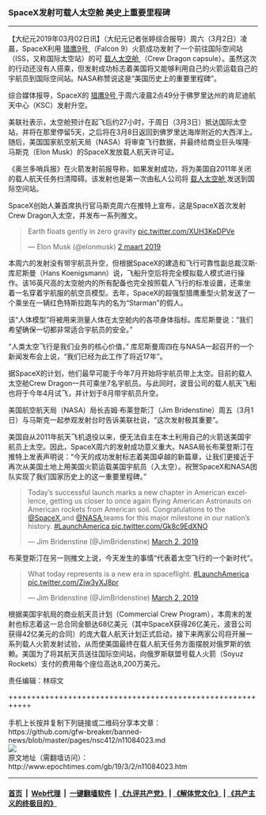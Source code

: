 ### SpaceX发射可载人太空舱 美史上重要里程碑
------------------------

<p>
 【大纪元2019年03月02日讯】（大纪元记者张婷综合报导）周六（3月2日）凌晨，SpaceX利用
 <a href="http://www.epochtimes.com/gb/tag/%E7%8C%8E%E9%B9%B09%E5%8F%B7.html">
  猎鹰9号
 </a>
 （Falcon 9）火箭成功发射了一个前往国际空间站（ISS，又称国际太空站）的可
 <a href="http://www.epochtimes.com/gb/tag/%E8%BD%BD%E4%BA%BA%E5%A4%AA%E7%A9%BA%E8%88%B1.html">
  载人太空舱
 </a>
 （Crew Dragon capsule）。虽然这次的行动还没有人搭乘，但发射成功标志着美国将又能够利用自己的火箭运载自己的宇航员到国际空间站。NASA称赞说这是“美国历史上的重要里程碑”。
</p>
<p>
 综合媒体报导，SpaceX的
 <a href="http://www.epochtimes.com/gb/tag/%E7%8C%8E%E9%B9%B09%E5%8F%B7.html">
  猎鹰9号
 </a>
 于周六凌晨2点49分于佛罗里达州的肯尼迪航天中心（KSC）发射升空。
</p>
<p>
 美联社表示，太空舱预计在起飞后约27小时，于周日（3月3日）抵达国际太空站，并将在那里停留5天，之后将在3月8日返回到佛罗里达海岸附近的大西洋上。随后，美国国家航空航天局（NASA）将审查飞行数据，并最终给商业巨头埃隆·马斯克（Elon Musk）的SpaceX发放载人航天许可证。
 <br/>
</p>
<p>
 《奥兰多哨兵报》在火箭发射前报导称，如果发射成功，将为美国自2011年关闭的载人航天任务扫清障碍。该发射也是第一次由私人公司将
 <a href="http://www.epochtimes.com/gb/tag/%E8%BD%BD%E4%BA%BA%E5%A4%AA%E7%A9%BA%E8%88%B1.html">
  载人太空舱
 </a>
 发送到国际空间站。
</p>
<p>
 SpaceX创始人兼首席执行官马斯克周六在推特上宣布，这是SpaceX首次发射Crew Dragon入太空，并发布一系列推文。
</p>
<p>
</p>
<blockquote class="twitter-tweet" data-lang="nl">
 <p dir="ltr" lang="en">
  Earth floats gently in zero gravity
  <a href="https://t.co/XUH3KeDPVe">
   pic.twitter.com/XUH3KeDPVe
  </a>
 </p>
 <p>
  — Elon Musk (@elonmusk)
  <a href="https://twitter.com/elonmusk/status/1101789828574777346?ref_src=twsrc%5Etfw">
   2 maart 2019
  </a>
 </p>
</blockquote>
<p>
 <p>
  本周六的发射没有带宇航员升空，但根据SpaceX的建造和飞行可靠性副总裁汉斯·库尼斯曼（Hans Koenigsmann）说，飞船升空后将完全模拟载人模式进行操作。该16英尺高的太空舱内的所有配备也完全按照载人飞行的标准设置，还乘坐着一名穿着宇航服的航空员模型。去年，SpaceX的超强型猎鹰重型火箭发送了一个乘坐在一辆红色特斯拉跑车内的名为“Starman”的假人。
 </p>
 <p>
  该“人体模型”将被用来测量人体在太空舱内的各项身体指标。库尼斯曼说：“我们希望确保一切都非常适合宇航员的安全。”
 </p>
 <p>
  “人类太空飞行是我们业务的核心价值，” 库尼斯曼周四在与NASA一起召开的一个新闻发布会上说，“我们已经为此工作了将近17年”。
 </p>
 <p>
  据SpaceX的计划，他们最早可能于今年7月开始将宇航员带上太空。目前的载人太空舱Crew Dragon一共可乘坐7名宇航员。与此同时，波音公司的载人航天飞船也将于今年4月试飞，并计划于8月带宇航员升空。
 </p>
 <p>
  美国航空航天局（NASA）局长吉姆∙布莱登斯汀（Jim Bridenstine）周五（3月1日）与马斯克一起参观发射台时告诉美联社说，“这次发射极其重要”。
 </p>
 <p>
  美国自从2011年航天飞机退役以来，便无法自主在本土利用自己的火箭送美国宇航员上太空。因此，SpaceX周六的发射成功意义重大。NASA局长布莱登斯汀在推特上发表声明说：“今天的成功发射标志着美国卓越的新篇章，让我们更接近于再次从美国土地上用美国火箭运载美国宇航员（入太空）。祝贺SpaceX和NASA团队实现了我们国家历史上的这一重要里程碑。”
 </p>
</p>
<p>
</p>
<blockquote class="twitter-tweet" data-lang="en">
 <p dir="ltr" lang="en">
  Today’s successful launch marks a new chapter in American excellence, getting us closer to once again flying American Astronauts on American rockets from American soil. Congratulations to the
  <a href="https://twitter.com/SpaceX?ref_src=twsrc%5Etfw">
   @SpaceX
  </a>
  and
  <a href="https://twitter.com/NASA?ref_src=twsrc%5Etfw">
   @NASA
  </a>
  teams for this major milestone in our nation’s history.
  <a href="https://twitter.com/hashtag/LaunchAmerica?src=hash&amp;ref_src=twsrc%5Etfw">
   #LaunchAmerica
  </a>
  <a href="https://t.co/Gk8c9EdXNO">
   pic.twitter.com/Gk8c9EdXNO
  </a>
 </p>
 <p>
  — Jim Bridenstine (@JimBridenstine)
  <a href="https://twitter.com/JimBridenstine/status/1101755670792192002?ref_src=twsrc%5Etfw">
   March 2, 2019
  </a>
 </p>
</blockquote>
<p>
 <p>
  布莱登斯汀在另一则推文上说，今天发生的事情“代表着太空飞行的一个新时代”。
 </p>
</p>
<p>
</p>
<blockquote class="twitter-tweet" data-lang="en">
 <p dir="ltr" lang="en">
  What today represents is a new era in spaceflight.
  <a href="https://twitter.com/hashtag/LaunchAmerica?src=hash&amp;ref_src=twsrc%5Etfw">
   #LaunchAmerica
  </a>
  <a href="https://t.co/Ziw3yXJ8pr">
   pic.twitter.com/Ziw3yXJ8pr
  </a>
 </p>
 <p>
  — Jim Bridenstine (@JimBridenstine)
  <a href="https://twitter.com/JimBridenstine/status/1101773640926937088?ref_src=twsrc%5Etfw">
   March 2, 2019
  </a>
 </p>
</blockquote>
<p>
 <p>
  根据美国宇航局的商业航天员计划（Commercial Crew Program），本周末的发射也标志着这一总合同金额达68亿美元（其中SpaceX获得26亿美元，波音公司获得42亿美元的合同）的庞大载人航天计划正式启动，接下来两家公司将开展一系列载人火箭发射试验，从而使美国最终在载人航天任务方面摆脱对俄罗斯的依赖。美国为了将其航天员送往国际空间站，向俄罗斯联盟号载人火箭（Soyuz Rockets）支付的费用每个座位高达8,200万美元。
 </p>
 <p>
  责任编辑：林琮文
 </p>
</p>
+++++++++++++++++++++++++++++++++++++++++++++++++++++++++++<br/><br/>
手机上长按并复制下列链接或二维码分享本文章：<br/>
https://github.com/gfw-breaker/banned-news/blob/master/pages/nsc412/n11084023.md <br/>
<a href='https://github.com/gfw-breaker/banned-news/blob/master/pages/nsc412/n11084023.md'><img src='https://github.com/gfw-breaker/banned-news/blob/master/pages/nsc412/n11084023.md.png'/></a> <br/>
原文地址（需翻墙访问）：http://www.epochtimes.com/gb/19/3/2/n11084023.htm


------------------------
#### [首页](https://github.com/gfw-breaker/banned-news/blob/master/README.md) &nbsp;|&nbsp; [Web代理](https://github.com/labour-camp/helloworld) &nbsp;|&nbsp; [一键翻墙软件](https://github.com/gfw-breaker/nogfw/blob/master/README.md) &nbsp;| [《九评共产党》](https://github.com/gfw-breaker/9ping.md/blob/master/README.md#九评之一评共产党是什么) | [《解体党文化》](https://github.com/gfw-breaker/jtdwh.md/blob/master/README.md) | [《共产主义的终极目的》](https://github.com/gfw-breaker/gczydzjmd.md/blob/master/README.md)


